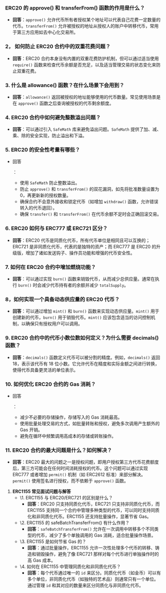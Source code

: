 ### **ERC20 的 approve() 和 transferFrom() 函数的作用是什么？**



- **回答**：`approve()` 允许代币所有者授权某个地址可以代表自己花费一定数量的代币。`transferFrom()` 允许被授权的地址从授权人的账户中转移代币，常用于第三方应用如去中心化交易所。

### 2， **如何防止 ERC20 合约中的双重花费问题？**



- **回答**：ERC20 合约本身没有内置的双重花费防护机制，但可以通过适当使用 `require()` 函数来检查代币余额是否充足，以及适当管理交易的状态变化来防止双重花费。

### 3. **什么是 allowance() 函数？在什么场景下会用到？**



- **回答**：`allowance()` 返回被授权的地址能够使用的代币数量。常见使用场景是在 `approve()` 函数之后查询被授权的代币剩余额度。

### 4. **ERC20 合约中如何避免整数溢出问题？**



- **回答**：可以通过引入 `SafeMath` 库来避免溢出问题。`SafeMath` 提供了加、减、乘、除的安全实现，防止溢出和下溢。

### 5. **ERC20 的安全性考量有哪些？**



- 回答

  ：

  - 使用 `SafeMath` 防止整数溢出。
  - 防止 `approve()` 和 `transferFrom()` 的双花漏洞，如先将批准数量设置为 0，再更新新的授权数量。
  - 确保合约不会意外接收和锁定代币（如增加 `withdraw()` 函数，允许错误转入的代币退回）。
  - 确保 `transfer()` 和 `transferFrom()` 在代币余额不足时会正确回滚交易。

### 6. **ERC20 如何与 ERC777 或 ERC721 区分？**



- **回答**：ERC20 代币是同质化代币，所有代币单位是相同且可以互换的；ERC721 是非同质化代币，代表的是独特的资产；而 ERC777 是 ERC20 的升级版，增加了诸如发送钩子、操作员功能和增强的代币安全性。

### 7. **如何在 ERC20 合约中增加燃烧功能？**



- **回答**：可以通过实现 `burn()` 函数来销毁代币，从而减少总供应量。通常在执行 `burn()` 时会减少代币持有者的余额并减少 `totalSupply`。

### 8，**如何实现一个具备动态供应量的 ERC20 代币？**



- **回答**：可以通过增加 `mint()` 和 `burn()` 函数来实现动态供应量。`mint()` 用于创建新的代币，`burn()` 用于销毁代币。`mint()` 应该包含适当的访问控制机制，以确保只有授权用户可以调用。

### 9. **ERC20 合约中的代币小数位数如何定义？为什么需要 decimals() 函数？**



- **回答**：`decimals()` 函数定义代币可以被分割的精度。例如，`decimals()` 返回 18，表示该代币有 18 位小数。它允许代币在精度和实际金额之间进行转换，使得代币具备更灵活的单位表示。

### 10. **如何优化 ERC20 合约的 Gas 消耗？**



- 回答

  ：

  - 减少不必要的存储操作，存储写入的 Gas 消耗最高。
  - 使用批量处理交易的方式，如批量转账和授权，避免多次调用产生额外的 Gas 开销。
  - 避免在循环中频繁调用高成本的存储或转账操作。

### 11. **ERC20 合约的最大问题是什么？如何解决？**



- **回答**：ERC20 最大的问题之一是授权问题，即用户授权第三方代币花费额度后，第三方可能会在任何时间消耗授权的代币。这个问题可以通过实现 ERC777 或者增加 `permit()` 机制（如 ERC2612 标准）来部分解决。`permit()` 使用签名进行授权，而不依赖于 `approve()` 函数。







1. **ERC1155 常见面试问题与解答**
   - \1. ERC1155 与 ERC20/ERC721 的区别是什么？
     - **回答**：ERC20 只支持同质化代币，ERC721 只支持非同质化代币，而 ERC1155 支持同一个合约中管理多种类型的代币，可以同时支持同质化和非同质化代币。ERC1155 还支持批量操作，显著节省 Gas。
   - \2. ERC1155 的 safeBatchTransferFrom() 有什么作用？
     - **回答**：`safeBatchTransferFrom()` 允许在一次调用中转移多个不同类型的代币，减少了多个单独调用的 Gas 消耗，适合批量操作场景。
   - \3. ERC1155 是如何节省 Gas 的？
     - **回答**：通过批量操作，ERC1155 允许一次性处理多个代币的转移、铸造和销毁操作，避免了像 ERC721 那样对每个代币进行单独操作时的高 Gas 成本。
   - \4. 如何在 ERC1155 中管理同质化和非同质化代币？
     - **回答**：每个代币通过唯一的 `id` 来区分。同质化代币（如金币）可以有多个单位，非同质化代币（如独特的艺术品）则通常只有一个单位。通过管理 `id` 和其对应的数量来区分同质化与非同质化代币。
